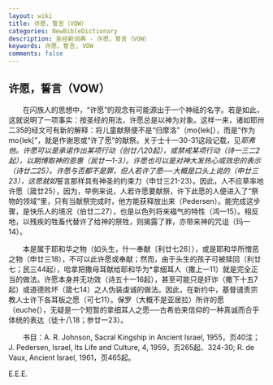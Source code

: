 ```yaml
---
layout: wiki
title: 许愿，誓言（VOW）
categories: NewBibleDictionary
description: 圣经新词典 - 许愿，誓言（VOW）
keywords: 许愿，誓言, VOW
comments: false
---
```


## 许愿，誓言（VOW）

　　在闪族人的思想中，“许愿”的观念有可能源出于一个神祇的名字。若是如此，这就说明了一项事实：按圣经的用法，许愿总是以神为对象。这样一来，诸如耶卅二35的经文可有新的解释：将儿童献祭便不是“归摩洛”（mo{lek[），而是“作为 mo{lek[”，就是作谢恩或“许了愿”的献祭。关于士十一30-31这段记载，见*耶弗他。许愿可以是承诺作出某项行动（创廿八20起），或禁戒某项行动（诗一三二2起），以期博取神的恩惠（民廿一1-3）。许愿也可以是对神大发热心或效忠的表示（诗廿二25）。许愿与否都不是罪，但人若许了愿──大概是口头上说的（申廿三23），这愿就如*誓言那样具有神圣的约束力（申廿三21-23）。因此，人不应草率地许愿（箴廿25），因为，举例来说，人若许愿要献祭，许下此愿的人便进入了“祭物的领域”里，只有当献祭完成时，他方能获释放出来（Pedersen）。能完成这步骤，是快乐人的境况（伯廿二27），也是以色列将来福气的特性（鸿一15）。相反地，以残疾的牲畜代替许了给神的祭牲，则揭露了罪，亦带来神的咒诅（玛一14）。

　　本是属于耶和华之物（如头生，什一奉献〔利廿七26〕），或是耶和华所憎恶之物（申廿三18），不可以此许愿或奉献；然而，由于头生的孩子可被赎回（利廿七；民三44起），哈拿把撒母耳献给耶和华为*拿细耳人（撒上一11）就是完全正当的做法。许愿本身并无功效（诗五十一16起），甚至可能只是奸诈（撒下十五7起）或道德败坏（箴七14）之人伪装虔诚的做法。因此，在新约中，基督谴责宗教人士许下各耳板之愿（可七11）。保罗（大概不是亚居拉）所许的愿（euche{），无疑是一个短暂的拿细耳人之愿──古希伯来信仰的一种真诚而合乎体统的表达（徒十八18；参廿一23）。

　　书目：A. R. Johnson, Sacral Kingship in Ancient Israel, 1955，页40注；J. Pedersen, Israel, Its Life and Culture, 4, 1959，页265起、324-30; R. de Vaux, Ancient Israel, 1961，页465起。

E.E.E.








